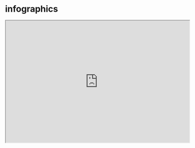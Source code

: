 # infographics

<iframe src="https://jucajata.github.io/infographics/01_Introducing_Linux_and_Unix.drawio.html" width="600" height="400"></iframe>
